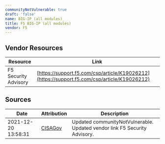 ```yaml
---
communityNotVulnerable: true
draft: 'false'
name: BIG-IP (all modules)
title: F5 BIG-IP (all modules)
vendor: F5
---
```


## Vendor Resources
| Resource | Link |
| --- | --- |
| F5 Security Advisory | [https://support.f5.com/csp/article/K19026212](https://support.f5.com/csp/article/K19026212) |



## Sources
| Date | Attribution | Description |
| --- | --- | --- |
| 2021-12-20 13:58:31 | [CISAGov](https://raw.githubusercontent.com/cisagov/log4j-affected-db/develop/README.md) | Updated communityNotVulnerable. Updated vendor link F5 Security Advisory.  |
